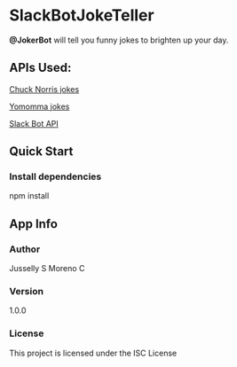 # SlackBotJokeTeller
**@JokerBot** will tell you funny jokes to brighten up your day.

## APIs Used:
[Chuck Norris jokes](http://www.icndb.com/api/)

[Yomomma jokes](http://yomomma.info/)

[Slack Bot API](https://github.com/mishk0/slack-bot-api)

## Quick Start

### Install dependencies
npm install

## App Info

### Author
Jusselly S Moreno C

### Version

1.0.0

### License

This project is licensed under the ISC License

